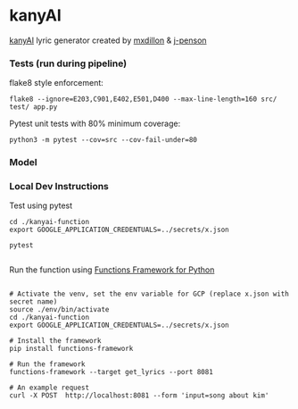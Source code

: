 # kanyAI

[kanyAI](https://www.kanyai.com/) lyric generator created by [mxdillon](https://github.com/mxdillon) & [j-penson](https://github.com/j-penson)

### Tests (run during pipeline)

flake8 style enforcement:

`flake8 --ignore=E203,C901,E402,E501,D400 --max-line-length=160 src/ test/ app.py`

Pytest unit tests with 80% minimum coverage:

`python3 -m pytest --cov=src --cov-fail-under=80`


### Model



### Local Dev Instructions

Test using pytest 
```
cd ./kanyai-function
export GOOGLE_APPLICATION_CREDENTUALS=../secrets/x.json

pytest


```



Run the function using [Functions Framework for Python](https://github.com/GoogleCloudPlatform/functions-framework-python)
```

# Activate the venv, set the env variable for GCP (replace x.json with secret name)
source ./env/bin/activate
cd ./kanyai-function
export GOOGLE_APPLICATION_CREDENTUALS=../secrets/x.json

# Install the framework
pip install functions-framework

# Run the framework
functions-framework --target get_lyrics --port 8081

# An example request
curl -X POST  http://localhost:8081 --form 'input=song about kim'

```
